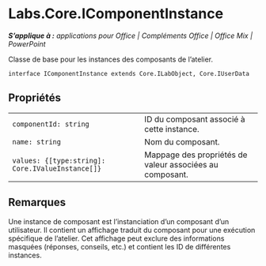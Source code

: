 
# <a name="labs.core.icomponentinstance"></a>Labs.Core.IComponentInstance

 _**S’applique à :** applications pour Office | Compléments Office | Office Mix | PowerPoint_

Classe de base pour les instances des composants de l’atelier.

```
interface IComponentInstance extends Core.ILabObject, Core.IUserData
```


## <a name="properties"></a>Propriétés


|||
|:-----|:-----|
| `componentId: string`|ID du composant associé à cette instance.|
| `name: string`|Nom du composant.|
| `values: {[type:string]: Core.IValueInstance[]}`|Mappage des propriétés de valeur associées au composant.|

## <a name="remarks"></a>Remarques

Une instance de composant est l’instanciation d’un composant d’un utilisateur. Il contient un affichage traduit du composant pour une exécution spécifique de l’atelier. Cet affichage peut exclure des informations masquées (réponses, conseils, etc.) et contient les ID de différentes instances.

